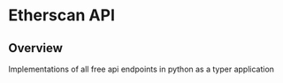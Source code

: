 # Etherscan API

## Overview

Implementations of all free api endpoints in python as a typer application

